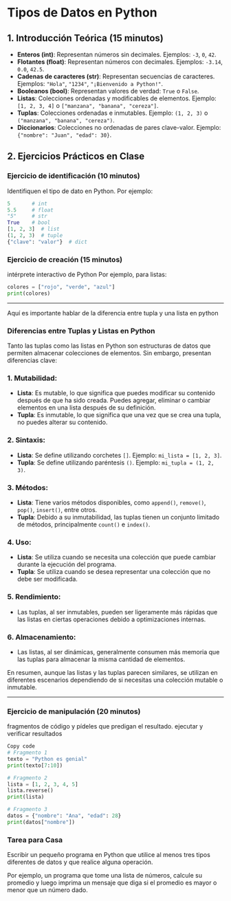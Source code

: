 # Tipos de Datos en Python

## 1. Introducción Teórica (15 minutos)

- **Enteros (int)**: Representan números sin decimales. Ejemplos: `-3`, `0`, `42`.
- **Flotantes (float)**: Representan números con decimales. Ejemplos: `-3.14`, `0.0`, `42.5`.
- **Cadenas de caracteres (str)**: Representan secuencias de caracteres. Ejemplos: `"Hola"`, `"1234"`, `"¡Bienvenido a Python!"`.
- **Booleanos (bool)**: Representan valores de verdad: `True` o `False`.
- **Listas**: Colecciones ordenadas y modificables de elementos. Ejemplo: `[1, 2, 3, 4]` o `["manzana", "banana", "cereza"]`.
- **Tuplas**: Colecciones ordenadas e inmutables. Ejemplo: `(1, 2, 3)` o `("manzana", "banana", "cereza")`.
- **Diccionarios**: Colecciones no ordenadas de pares clave-valor. Ejemplo: `{"nombre": "Juan", "edad": 30}`.

## 2. Ejercicios Prácticos en Clase

### Ejercicio de identificación (10 minutos)

Identifiquen el tipo de dato en Python. Por ejemplo:

```python
5       # int
5.5     # float
"5"     # str
True    # bool
[1, 2, 3]  # list
(1, 2, 3)  # tuple
{"clave": "valor"}  # dict
```
### Ejercicio de creación (15 minutos)

intérprete interactivo de Python 
Por ejemplo, para listas:

```python
colores = ["rojo", "verde", "azul"]
print(colores)
```
---
Aquí es importante hablar de la diferencia entre tupla y una lista en python

### Diferencias entre Tuplas y Listas en Python

Tanto las tuplas como las listas en Python son estructuras de datos que permiten almacenar colecciones de elementos. Sin embargo, presentan diferencias clave:

### 1. Mutabilidad:
- **Lista**: Es mutable, lo que significa que puedes modificar su contenido después de que ha sido creada. Puedes agregar, eliminar o cambiar elementos en una lista después de su definición.
- **Tupla**: Es inmutable, lo que significa que una vez que se crea una tupla, no puedes alterar su contenido.

### 2. Sintaxis:
- **Lista**: Se define utilizando corchetes `[]`. Ejemplo: `mi_lista = [1, 2, 3]`.
- **Tupla**: Se define utilizando paréntesis `()`. Ejemplo: `mi_tupla = (1, 2, 3)`.

### 3. Métodos:
- **Lista**: Tiene varios métodos disponibles, como `append()`, `remove()`, `pop()`, `insert()`, entre otros.
- **Tupla**: Debido a su inmutabilidad, las tuplas tienen un conjunto limitado de métodos, principalmente `count()` e `index()`.

### 4. Uso:
- **Lista**: Se utiliza cuando se necesita una colección que puede cambiar durante la ejecución del programa.
- **Tupla**: Se utiliza cuando se desea representar una colección que no debe ser modificada.

### 5. Rendimiento:
- Las tuplas, al ser inmutables, pueden ser ligeramente más rápidas que las listas en ciertas operaciones debido a optimizaciones internas.

### 6. Almacenamiento:
- Las listas, al ser dinámicas, generalmente consumen más memoria que las tuplas para almacenar la misma cantidad de elementos.

En resumen, aunque las listas y las tuplas parecen similares, se utilizan en diferentes escenarios dependiendo de si necesitas una colección mutable o inmutable.


---
### Ejercicio de manipulación (20 minutos)

 fragmentos de código y pídeles que predigan el resultado. ejecutar y verificar resultados

```python
Copy code
# Fragmento 1
texto = "Python es genial"
print(texto[7:10])

# Fragmento 2
lista = [1, 2, 3, 4, 5]
lista.reverse()
print(lista)

# Fragmento 3
datos = {"nombre": "Ana", "edad": 28}
print(datos["nombre"])
```

### Tarea para Casa
Escribir un pequeño programa en Python que utilice al menos tres tipos diferentes de datos y que realice alguna operación.

Por ejemplo, un programa que tome una lista de números, calcule su promedio y luego imprima un mensaje que diga si el promedio es mayor o menor que un número dado.


